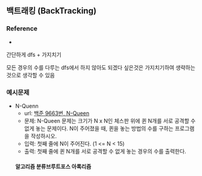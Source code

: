 ## 백트래킹 (BackTracking)

### Reference
-

간단하게 dfs + 가지치기

모든 경우의 수를 다루는 dfs에서 하지 않아도 되겠다 싶은것은 가지치기하여  생략하는
것으로 생각할 수 있음

### 예시문제
- N-Quenn
  - url: [백준 9663번, N-Queen](https://www.acmicpc.net/problem/9663)
  - 문제: N-Queen 문제는 크기가 N x N인 체스판 위에 퀸 N개를 서로 공격할 수 없게 놓는 문제이다.
  N이 주어졌을 때, 퀸을 놓는 방법의 수를 구하는 프로그램을 작성하시오.
  - 입력: 첫째 줄에 N이 주어진다. (1 <= N < 15)
  - 출력: 첫째 줄에 퀸 N개를 서로 공격할 수 없게 놓는 경우의 수를 출력한다.
  #### 알고리즘 분류브루트포스 아록리즘
